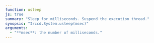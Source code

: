 ```yaml
---
function: usleep
js: true
summary: "Sleep for milliseconds. Suspend the execution thread."
synopsis: "Irccd.System.usleep(msec)"
arguments:
  - "**msec**: the number of milliseconds."
---
```

